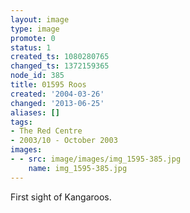 ```yaml
---
layout: image
type: image
promote: 0
status: 1
created_ts: 1080280765
changed_ts: 1372159365
node_id: 385
title: 01595 Roos
created: '2004-03-26'
changed: '2013-06-25'
aliases: []
tags:
- The Red Centre
- 2003/10 - October 2003
images:
- - src: image/images/img_1595-385.jpg
    name: img_1595-385.jpg
---
```

First sight of Kangaroos.  
